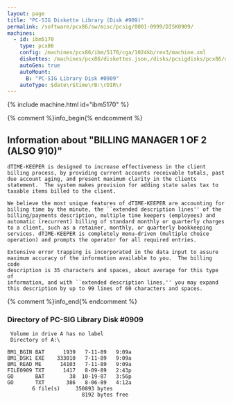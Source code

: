 ```yaml
---
layout: page
title: "PC-SIG Diskette Library (Disk #909)"
permalink: /software/pcx86/sw/misc/pcsig/0001-0999/DISK0909/
machines:
  - id: ibm5170
    type: pcx86
    config: /machines/pcx86/ibm/5170/cga/1024kb/rev3/machine.xml
    diskettes: /machines/pcx86/diskettes.json,/disks/pcsigdisks/pcx86/diskettes.json
    autoGen: true
    autoMount:
      B: "PC-SIG Library Disk #0909"
    autoType: $date\r$time\rB:\rDIR\r
---
```


{% include machine.html id="ibm5170" %}

{% comment %}info_begin{% endcomment %}

## Information about "BILLING MANAGER 1 OF 2 (ALSO 910)"

    dTIME-KEEPER is designed to increase effectiveness in the client
    billing process, by providing current accounts receivable totals, past
    due account aging, and present maximum clarity in the clients
    statement.  The system makes provision for adding state sales tax to
    taxable items billed to the client.
    
    We believe the most unique features of dTIME-KEEPER are accounting for
    billing time by the minute, the ``extended description lines'' of the
    billing/payments description, multiple time keepers (employees) and
    automatic (recurrent) billing of standard monthly or quarterly charges
    to a client, such as a retainer, monthly, or quarterly bookkeeping
    services. dTIME-KEEPER is completely menu-driven (multiple choice
    operation) and prompts the operator for all required entries.
    
    Extensive error trapping is incorporated in the data input to assure
    maximum accuracy of the information available to you.  The billing code
    description is 35 characters and spaces, about average for this type of
    information, and with ``extended description lines,'' you may expand
    this description by up to 99 lines of 60 characters and spaces.
{% comment %}info_end{% endcomment %}


### Directory of PC-SIG Library Disk #0909

     Volume in drive A has no label
     Directory of A:\

    BM1_BGIN BAT      1939   7-11-89   9:09a
    BM1_DSK1 EXE    333010   7-11-89   9:09a
    BM1_READ ME      14103   7-11-89   9:09a
    FILE0909 TXT      1417   8-09-89   2:43p
    GO       BAT        38  10-19-87   3:56p
    GO       TXT       386   8-06-89   4:12a
            6 file(s)     350893 bytes
                            8192 bytes free
